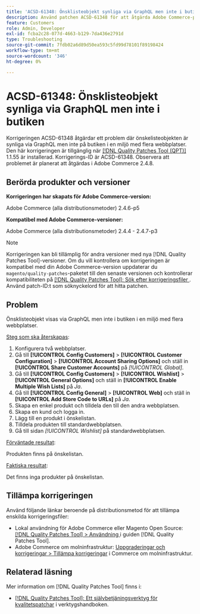 ```yaml
---
title: 'ACSD-61348: Önsklisteobjekt synliga via GraphQL men inte i butiken'
description: Använd patchen ACSD-61348 för att åtgärda Adobe Commerce-problemet där önskelisteobjekten är synliga via GraphQL men inte på butiken i en miljö med flera webbplatser.
feature: Customers
role: Admin, Developer
exl-id: fcba2c28-077d-4663-b129-7da436e2791d
type: Troubleshooting
source-git-commit: 7fdb02a6d89d50ea593c5fd99d78101f89198424
workflow-type: tm+mt
source-wordcount: '346'
ht-degree: 0%

---
```


# ACSD-61348: Önsklisteobjekt synliga via GraphQL men inte i butiken

Korrigeringen ACSD-61348 åtgärdar ett problem där önskelisteobjekten är synliga via GraphQL men inte på butiken i en miljö med flera webbplatser. Den här korrigeringen är tillgänglig när [[!DNL Quality Patches Tool (QPT)]](/help/tools/quality-patches-tool/quality-patches-tool-to-self-serve-quality-patches.md) 1.1.55 är installerad. Korrigerings-ID är ACSD-61348. Observera att problemet är planerat att åtgärdas i Adobe Commerce 2.4.8.

## Berörda produkter och versioner

**Korrigeringen har skapats för Adobe Commerce-version:**

Adobe Commerce (alla distributionsmetoder) 2.4.6-p5

**Kompatibel med Adobe Commerce-versioner:**

Adobe Commerce (alla distributionsmetoder) 2.4.4 - 2.4.7-p3

>[!NOTE]
>
>Korrigeringen kan bli tillämplig för andra versioner med nya [!DNL Quality Patches Tool]-versioner. Om du vill kontrollera om korrigeringen är kompatibel med din Adobe Commerce-version uppdaterar du `magento/quality-patches`-paketet till den senaste versionen och kontrollerar kompatibiliteten på [[!DNL Quality Patches Tool]: Sök efter korrigeringsfiler ](https://experienceleague.adobe.com/tools/commerce-quality-patches/index.html?lang=sv-SE). Använd patch-ID:t som söknyckelord för att hitta patchen.

## Problem

Önsklisteobjekt visas via GraphQL men inte i butiken i en miljö med flera webbplatser.

<u>Steg som ska återskapas</u>:

1. Konfigurera två webbplatser.
1. Gå till **[!UICONTROL Config Customers]** > **[!UICONTROL Customer Configuration]** > **[!UICONTROL Account Sharing Options]** och ställ in **[!UICONTROL Share Customer Accounts]** på *[!UICONTROL Global]*.
1. Gå till **[!UICONTROL Config Customers]** > **[!UICONTROL Wishlist]** > **[!UICONTROL General Options]** och ställ in **[!UICONTROL Enable Multiple Wish Lists]** på *Ja*.
1. Gå till **[!UICONTROL Config General]** > **[!UICONTROL Web]** och ställ in **[!UICONTROL Add Store Code to URLs]** på *Ja*.
1. Skapa en enkel produkt och tilldela den till den andra webbplatsen.
1. Skapa en kund och logga in.
1. Lägg till en produkt i önskelistan.
1. Tilldela produkten till standardwebbplatsen.
1. Gå till sidan *[!UICONTROL Wishlist]* på standardwebbplatsen.

<u>Förväntade resultat</u>:

Produkten finns på önskelistan.

<u>Faktiska resultat</u>:

Det finns inga produkter på önskelistan.

## Tillämpa korrigeringen

Använd följande länkar beroende på distributionsmetod för att tillämpa enskilda korrigeringsfiler:

* Lokal användning för Adobe Commerce eller Magento Open Source: [[!DNL Quality Patches Tool] > Användning ](/help/tools/quality-patches-tool/usage.md) i guiden [!DNL Quality Patches Tool].
* Adobe Commerce om molninfrastruktur: [Uppgraderingar och korrigeringar > Tillämpa korrigeringar](https://experienceleague.adobe.com/docs/commerce-cloud-service/user-guide/develop/upgrade/apply-patches.html?lang=sv-SE) i Commerce om molninfrastruktur.

## Relaterad läsning

Mer information om [!DNL Quality Patches Tool] finns i:

* [[!DNL Quality Patches Tool]: Ett självbetjäningsverktyg för kvalitetspatchar](/help/tools/quality-patches-tool/quality-patches-tool-to-self-serve-quality-patches.md) i verktygshandboken.
